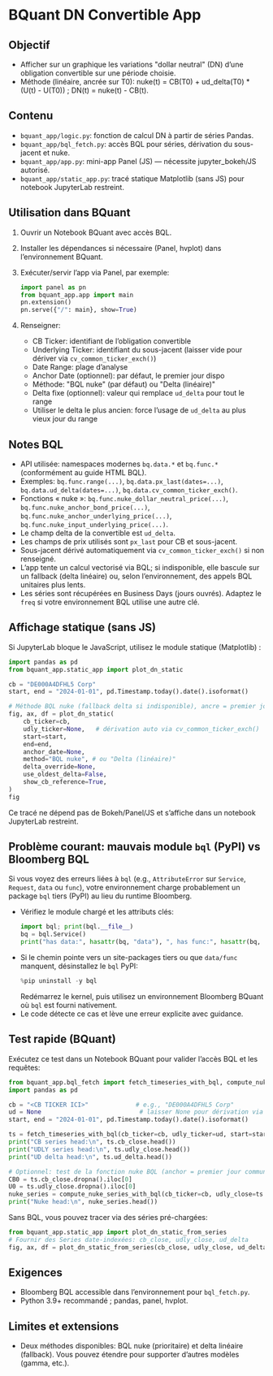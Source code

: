 BQuant DN Convertible App
=========================

Objectif
--------
- Afficher sur un graphique les variations "dollar neutral" (DN) d’une obligation convertible sur une période choisie.
- Méthode (linéaire, ancrée sur T0): nuke(t) = CB(T0) + ud_delta(T0) * (U(t) - U(T0)) ; DN(t) = nuke(t) - CB(t).

Contenu
-------
- `bquant_app/logic.py`: fonction de calcul DN à partir de séries Pandas.
- `bquant_app/bql_fetch.py`: accès BQL pour séries, dérivation du sous-jacent et nuke.
- `bquant_app/app.py`: mini-app Panel (JS) — nécessite jupyter_bokeh/JS autorisé.
- `bquant_app/static_app.py`: tracé statique Matplotlib (sans JS) pour notebook JupyterLab restreint.

Utilisation dans BQuant
-----------------------
1. Ouvrir un Notebook BQuant avec accès BQL.
2. Installer les dépendances si nécessaire (Panel, hvplot) dans l’environnement BQuant.
3. Exécuter/servir l’app via Panel, par exemple:

   ```python
   import panel as pn
   from bquant_app.app import main
   pn.extension()
   pn.serve({"/": main}, show=True)
   ```

4. Renseigner:
   - CB Ticker: identifiant de l’obligation convertible
   - Underlying Ticker: identifiant du sous-jacent (laisser vide pour dériver via `cv_common_ticker_exch()`)
   - Date Range: plage d’analyse
   - Anchor Date (optionnel): par défaut, le premier jour dispo
   - Méthode: "BQL nuke" (par défaut) ou "Delta (linéaire)"
   - Delta fixe (optionnel): valeur qui remplace `ud_delta` pour tout le range
   - Utiliser le delta le plus ancien: force l’usage de `ud_delta` au plus vieux jour du range

Notes BQL
---------
- API utilisée: namespaces modernes `bq.data.*` et `bq.func.*` (conformément au guide HTML BQL).
- Exemples: `bq.func.range(...)`, `bq.data.px_last(dates=...)`, `bq.data.ud_delta(dates=...)`, `bq.data.cv_common_ticker_exch()`.
- Fonctions « nuke »: `bq.func.nuke_dollar_neutral_price(...)`, `bq.func.nuke_anchor_bond_price(...)`, `bq.func.nuke_anchor_underlying_price(...)`, `bq.func.nuke_input_underlying_price(...)`.
- Le champ delta de la convertible est `ud_delta`.
- Les champs de prix utilisés sont `px_last` pour CB et sous-jacent.
- Sous-jacent dérivé automatiquement via `cv_common_ticker_exch()` si non renseigné.
- L’app tente un calcul vectorisé via BQL; si indisponible, elle bascule sur un fallback (delta linéaire) ou, selon l’environnement, des appels BQL unitaires plus lents.
- Les séries sont récupérées en Business Days (jours ouvrés). Adaptez le `freq` si votre environnement BQL utilise une autre clé.

Affichage statique (sans JS)
----------------------------
Si JupyterLab bloque le JavaScript, utilisez le module statique (Matplotlib) :

```python
import pandas as pd
from bquant_app.static_app import plot_dn_static

cb = "DE000A4DFHL5 Corp"
start, end = "2024-01-01", pd.Timestamp.today().date().isoformat()

# Méthode BQL nuke (fallback delta si indisponible), ancre = premier jour commun
fig, ax, df = plot_dn_static(
    cb_ticker=cb,
    udly_ticker=None,   # dérivation auto via cv_common_ticker_exch()
    start=start,
    end=end,
    anchor_date=None,
    method="BQL nuke", # ou "Delta (linéaire)"
    delta_override=None,
    use_oldest_delta=False,
    show_cb_reference=True,
)
fig
```

Ce tracé ne dépend pas de Bokeh/Panel/JS et s’affiche dans un notebook JupyterLab restreint.

Problème courant: mauvais module `bql` (PyPI) vs Bloomberg BQL
----------------------------------------------------------------
Si vous voyez des erreurs liées à `bql` (e.g., `AttributeError` sur `Service`, `Request`, `data` ou `func`), votre environnement charge probablement un package `bql` tiers (PyPI) au lieu du runtime Bloomberg.

- Vérifiez le module chargé et les attributs clés:
  ```python
  import bql; print(bql.__file__)
  bq = bql.Service()
  print("has data:", hasattr(bq, "data"), ", has func:", hasattr(bq, "func"), ", has execute:", hasattr(bq, "execute"))
  ```
- Si le chemin pointe vers un site-packages tiers ou que `data/func` manquent, désinstallez le `bql` PyPI:
  ```python
  %pip uninstall -y bql
  ```
  Redémarrez le kernel, puis utilisez un environnement Bloomberg BQuant où `bql` est fourni nativement.
- Le code détecte ce cas et lève une erreur explicite avec guidance.

Test rapide (BQuant)
--------------------
Exécutez ce test dans un Notebook BQuant pour valider l’accès BQL et les requêtes:

```python
from bquant_app.bql_fetch import fetch_timeseries_with_bql, compute_nuke_series_with_bql
import pandas as pd

cb = "<CB TICKER ICI>"             # e.g., "DE000A4DFHL5 Corp"
ud = None                           # laisser None pour dérivation via cv_common_ticker_exch()
start, end = "2024-01-01", pd.Timestamp.today().date().isoformat()

ts = fetch_timeseries_with_bql(cb_ticker=cb, udly_ticker=ud, start=start, end=end)
print("CB series head:\n", ts.cb_close.head())
print("UDLY series head:\n", ts.udly_close.head())
print("UD delta head:\n", ts.ud_delta.head())

# Optionnel: test de la fonction nuke BQL (anchor = premier jour commun)
CB0 = ts.cb_close.dropna().iloc[0]
U0 = ts.udly_close.dropna().iloc[0]
nuke_series = compute_nuke_series_with_bql(cb_ticker=cb, udly_close=ts.udly_close, anchor_cb_price=float(CB0), anchor_udly_price=float(U0))
print("Nuke head:\n", nuke_series.head())
```

Sans BQL, vous pouvez tracer via des séries pré-chargées:
```python
from bquant_app.static_app import plot_dn_static_from_series
# Fournir des Series date-indexées: cb_close, udly_close, ud_delta
fig, ax, df = plot_dn_static_from_series(cb_close, udly_close, ud_delta, anchor_date=None)
```

Exigences
---------
- Bloomberg BQL accessible dans l’environnement pour `bql_fetch.py`.
- Python 3.9+ recommandé ; pandas, panel, hvplot.

Limites et extensions
---------------------
- Deux méthodes disponibles: BQL nuke (prioritaire) et delta linéaire (fallback). Vous pouvez étendre pour supporter d’autres modèles (gamma, etc.).
